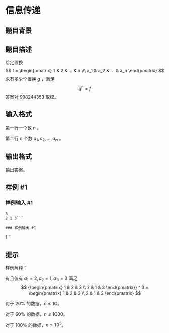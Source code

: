 # 信息传递

## 题目背景



## 题目描述

给定置换
$$
f = \begin{pmatrix} 1 & 2 & ... & n \\\ a_1 & a_2 & ... & a_n \end{pmatrix}
$$
求有多少个置换 $g$ ，满足
$$
g ^ n = f
$$
答案对 $998244353$ 取模。

## 输入格式

第一行一个数 $n$ 。

第二行 $n$ 个数 $a_1, a_2, ..., a_n$ 。

## 输出格式

输出答案。

## 样例 #1

### 样例输入 #1
```
3
2 1 3```

### 样例输出 #1

```
1```

## 提示

样例解释：

有且仅有 $a_1 = 2, a_2 = 1, a_3 = 3$ 满足
$$
{\begin{pmatrix} 1 & 2 & 3 \\ 2 & 1 & 3 \end{pmatrix}} ^ 3 = \begin{pmatrix} 1 & 2 & 3 \\ 2 & 1 & 3 \end{pmatrix}
$$

对于 $20 \%$ 的数据，$n \le 10$。

对于 $60 \%$ 的数据，$n \le 1000$。

对于 $100 \%$ 的数据，$n \le {10} ^ 5$。
